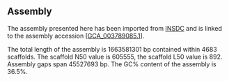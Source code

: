 **Assembly**
--------

The assembly presented here has been imported from [INSDC](http://www.insdc.org) and is linked to the assembly accession [[GCA\_003789085.1](http://www.ebi.ac.uk/ena/data/view/GCA_003789085.1)].

The total length of the assembly is 1663581301 bp contained within 4683 scaffolds.
The scaffold N50 value is 605555, the scaffold L50 value is 892.
Assembly gaps span 45527693 bp. The GC% content of the assembly is 36.5%.
